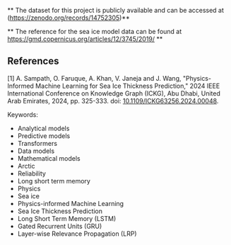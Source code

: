 

** The dataset for this project is publicly available and can be accessed at (https://zenodo.org/records/14752305)**

** The reference for the sea ice model data can be found at https://gmd.copernicus.org/articles/12/3745/2019/ **

## References

[1] A. Sampath, O. Faruque, A. Khan, V. Janeja and J. Wang, "Physics-Informed Machine Learning for Sea Ice Thickness Prediction," 2024 IEEE International Conference on Knowledge Graph (ICKG), Abu Dhabi, United Arab Emirates, 2024, pp. 325-333. doi: [10.1109/ICKG63256.2024.00048](https://doi.org/10.1109/ICKG63256.2024.00048).

Keywords:
* Analytical models
* Predictive models
* Transformers
* Data models
* Mathematical models
* Arctic
* Reliability
* Long short term memory
* Physics
* Sea ice
* Physics-informed Machine Learning
* Sea Ice Thickness Prediction
* Long Short Term Memory (LSTM)
* Gated Recurrent Units (GRU)
* Layer-wise Relevance Propagation (LRP)
